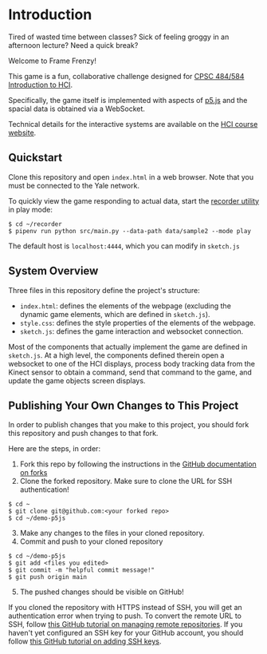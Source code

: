# Introduction

Tired of wasted time between classes?
Sick of feeling groggy in an afternoon lecture?
Need a quick break?

Welcome to Frame Frenzy!

This game is a fun, collaborative challenge designed for [CPSC 484/584 Introduction to HCI](https://cpsc484-584-hci.gitlab.io/s23/project).

Specifically, the game itself is implemented with aspects of [p5.js](https://p5js.org/) and the spacial data is obtained via a WebSocket.

Technical details for the interactive systems are available on the [HCI course website](https://cpsc484-584-hci.gitlab.io/s23/display_tutorial).


## Quickstart

Clone this repository and open `index.html` in a web browser.
Note that you must be connected to the Yale network.

To quickly view the game responding to actual data, start the [recorder utility](https://github.com/Yale-CPSC484-HCI/recorder) in play mode:

```
$ cd ~/recorder
$ pipenv run python src/main.py --data-path data/sample2 --mode play
```

The default host is `localhost:4444`, which you can modify in `sketch.js`


## System Overview

Three files in this repository define the project's structure:

+ `index.html`: defines the elements of the webpage (excluding the dynamic game elements, which are defined in `sketch.js`).
+ `style.css`: defines the style properties of the elements of the webpage.
+ `sketch.js`: defines the game interaction and websocket connection.

Most of the components that actually implement the game are defined in `sketch.js`.
At a high level, the components defined therein open a websocket to one of the HCI displays, process body tracking data from the Kinect sensor to obtain a command, send that command to the game, and update the game objects screen displays.


## Publishing Your Own Changes to This Project

In order to publish changes that you make to this project, you should fork this repository and push changes to that fork.

Here are the steps, in order:
1. Fork this repo by following the instructions in the [GitHub documentation on forks](https://docs.github.com/en/get-started/quickstart/fork-a-repo)
2. Clone the forked repository. Make sure to clone the URL for SSH authentication!

```
$ cd ~
$ git clone git@github.com:<your forked repo>
$ cd ~/demo-p5js
```

3. Make any changes to the files in your cloned repository.
4. Commit and push to your cloned repository

```
$ cd ~/demo-p5js
$ git add <files you edited>
$ git commit -m "helpful commit message!"
$ git push origin main
```

5. The pushed changes should be visible on GitHub!

If you cloned the repository with HTTPS instead of SSH, you will get an authentication error when trying to push.
To convert the remote URL to SSH, follow [this GitHub tutorial on managing remote repositories](https://docs.github.com/en/get-started/getting-started-with-git/managing-remote-repositories#switching-remote-urls-from-ssh-to-https).
If you haven't yet configured an SSH key for your GitHub account, you should follow [this GitHub tutorial on adding SSH keys](https://docs.github.com/en/authentication/connecting-to-github-with-ssh/adding-a-new-ssh-key-to-your-github-account).
